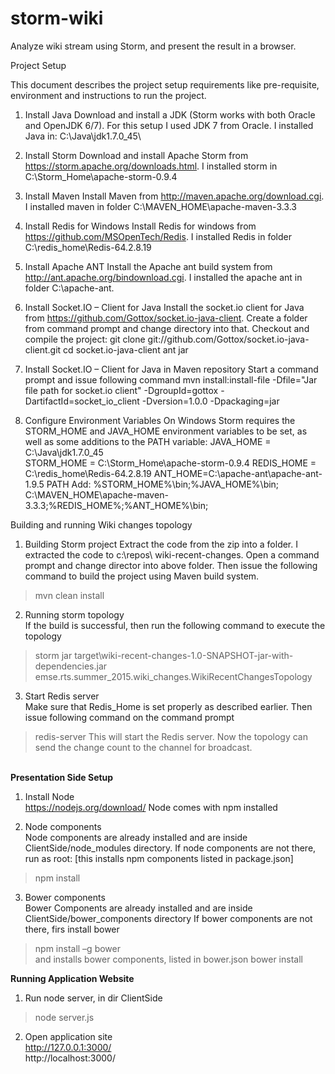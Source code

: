 # storm-wiki
Analyze wiki stream using Storm, and present the result in a browser.


Project Setup 

This document describes the project setup requirements like pre-requisite, environment and instructions to run the project.

1.	Install Java
Download and install a JDK (Storm works with both Oracle and OpenJDK 6/7). For this setup I used JDK 7 from Oracle. I installed Java in: C:\Java\jdk1.7.0_45\

2.	Install Storm
Download and install Apache Storm from https://storm.apache.org/downloads.html. I installed storm in C:\Storm_Home\apache-storm-0.9.4

3.	Install Maven
Install Maven from http://maven.apache.org/download.cgi. I installed maven in folder C:\MAVEN_HOME\apache-maven-3.3.3

4.	Install Redis for Windows
Install Redis for windows from https://github.com/MSOpenTech/Redis. I installed Redis in folder C:\redis_home\Redis-64.2.8.19

5.	Install Apache ANT
Install the Apache ant build system from http://ant.apache.org/bindownload.cgi. I installed the apache ant in folder C:\apache-ant.

6.	Install Socket.IO – Client for Java
Install the socket.io client for Java from https://github.com/Gottox/socket.io-java-client. 
Create a folder from command prompt and change directory into that. Checkout and compile the project:
git clone git://github.com/Gottox/socket.io-java-client.git
cd socket.io-java-client
ant jar

7.	Install Socket.IO – Client for Java in Maven repository
Start a command prompt and issue following command 
mvn install:install-file -Dfile="Jar file path for socket.io client" -DgroupId=gottox -DartifactId=socket_io_client -Dversion=1.0.0 -Dpackaging=jar

8.	Configure Environment Variables
On Windows Storm requires the STORM_HOME and JAVA_HOME environment variables to be set, as well as some additions to the PATH variable:
JAVA_HOME = C:\Java\jdk1.7.0_45\
STORM_HOME = C:\Storm_Home\apache-storm-0.9.4
REDIS_HOME = C:\redis_home\Redis-64.2.8.19
ANT_HOME=C:\apache-ant\apache-ant-1.9.5
PATH Add:
%STORM_HOME%\bin;%JAVA_HOME%\bin; C:\MAVEN_HOME\apache-maven-3.3.3;%REDIS_HOME%;%ANT_HOME%\bin;


Building and running Wiki changes topology

1. Building Storm project
Extract the code from the zip into a folder. I extracted the code to c:\repos\ wiki-recent-changes. Open a command prompt and change director into above folder. Then issue the following command to build the project using Maven build system.
>mvn clean install

2. Running storm topology<br>
If the build is successful, then run the following command to execute the topology
>storm jar target\wiki-recent-changes-1.0-SNAPSHOT-jar-with-dependencies.jar emse.rts.summer_2015.wiki_changes.WikiRecentChangesTopology

3. Start Redis server<br>
Make sure that Redis_Home is set properly as described earlier. Then issue following command on the command prompt
>redis-server
This will start the Redis server. Now the topology can send the change count to the channel for broadcast.


<br>
<b>Presentation Side Setup</b>
<br>

1. Install Node<br>
https://nodejs.org/download/
Node comes with npm installed

2. Node components<br>
Node components are already installed and are inside ClientSide/node_modules directory.
If node components are not there, run as root:
[this installs npm components listed in package.json]
>npm install

3. Bower components<br>
Bower Components are already installed and are inside ClientSide/bower_components directory
If bower components are not there, firs install bower
>npm install –g bower
<br>and installs bower components, listed in bower.json
>bower install

<b>Running Application Website</b><br>

1. Run node server, in dir ClientSide<br>
>node server.js

2. Open application site<br>
http://127.0.0.1:3000/<br>
http://localhost:3000/
